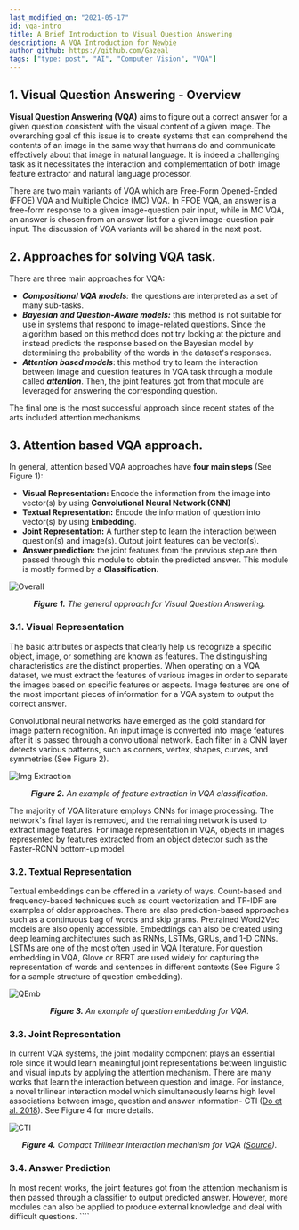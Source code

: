 ```yaml
---  
last_modified_on: "2021-05-17"  
id: vqa-intro  
title: A Brief Introduction to Visual Question Answering  
description: A VQA Introduction for Newbie  
author_github: https://github.com/Gazeal  
tags: ["type: post", "AI", "Computer Vision", "VQA"]  
---  
```

  
## 1. Visual Question Answering - Overview  
  
**Visual Question Answering (VQA)** aims to figure out a correct answer for a given question consistent with the visual content of a given image. The overarching goal of this issue is to create systems that can comprehend the contents of an image in the same way that humans do and communicate effectively about that image in natural language. It is indeed a challenging task as it necessitates the interaction and complementation of both image feature extractor and natural language processor.  
  
There are two main variants of VQA which are Free-Form Opened-Ended (FFOE) VQA and Multiple Choice (MC) VQA. In FFOE VQA, an answer is a free-form response to a given image-question pair input, while in MC VQA, an answer is chosen from an answer list for a given image-question pair input. The discussion of VQA variants will be shared in the next post.  
  
## 2. Approaches for solving VQA task.  
  
There are three main approaches for VQA:  
  
- ***Compositional VQA models**:* the questions are interpreted as a set of many sub-tasks.  
- ***Bayesian and Question-Aware models:*** this method is not suitable for use in systems that respond to image-related questions. Since the algorithm based on this method does not try looking at the picture and instead predicts the response based on the Bayesian model by determining the probability of the words in the dataset's responses.  
- ***Attention based models***: this method try to learn the interaction between image and question features in VQA task through a module called ***attention***. Then, the joint features got from that module are leveraged for answering the corresponding question.  
  
The final one is the most successful approach since recent states of the arts included attention mechanisms.  
  
## 3. Attention based VQA approach.  
  
In general, attention based VQA approaches have **four main steps** (See Figure 1):  
  
- **Visual Representation:** Encode the information from the image into vector(s) by using **Convolutional Neural Network (CNN)**  
- **Textual Representation:** Encode the information of question into vector(s) by using **Embedding**.  
- **Joint Representation:** A further step to learn the interaction between question(s) and image(s). Output joint features can be vector(s).  
- **Answer prediction:** the joint features from the previous step are then passed through this module to obtain the predicted answer. This module is mostly formed by a **Classification**.  
  
![Overall](https://vision.aioz.io/f/50f4694d718d47248440/?dl=1)  
  
  
*<center>**Figure 1.** The general approach for Visual Question Answering.</center>*  
  
### 3.1. **Visual Representation**  
  
The basic attributes or aspects that clearly help us recognize a specific object, image, or something are known as features. The distinguishing characteristics are the distinct properties. When operating on a VQA dataset, we must extract the features of various images in order to separate the images based on specific features or aspects. Image features are one of the most important pieces of information for a VQA system to output the correct answer.  
  
Convolutional neural networks have emerged as the gold standard for image pattern recognition. An input image is converted into image features after it is passed through a convolutional network. Each filter in a CNN layer detects various patterns, such as corners, vertex, shapes, curves, and symmetries (See Figure 2).  
  
![Img Extraction](https://vision.aioz.io/f/d2a2687f377b41a788c8/?dl=1)  
  
*<center>**Figure 2.** An example of feature extraction in VQA classification.</center>*  
  
The majority of VQA literature employs CNNs for image processing. The network's final layer is removed, and the remaining network is used to extract image features. For image representation in VQA, objects in images represented by features extracted from an object detector such as the Faster-RCNN bottom-up model.  
  
### 3.2. Textual **Representation**  
  
Textual embeddings can be offered in a variety of ways. Count-based and frequency-based techniques such as count vectorization and TF-IDF are examples of older approaches. There are also prediction-based approaches such as a continuous bag of words and skip grams. Pretrained Word2Vec models are also openly accessible. Embeddings can also be created using deep learning architectures such as RNNs, LSTMs, GRUs, and 1-D CNNs. LSTMs are one of the most often used in VQA literature. For question embedding in VQA, Glove or BERT are used widely for capturing the representation of words and sentences in different contexts (See Figure 3 for a sample structure of question embedding).  

![QEmb](https://vision.aioz.io/f/7ff3bdcbe02d4a12b57e/?dl=1)
*<center>**Figure 3.** An example of question embedding for VQA.</center>*  
  
### 3.3. Joint **Representation**  
  
In current VQA systems, the joint modality component plays an essential role since it would learn meaningful joint representations between linguistic and visual inputs by applying the attention mechanism. There are many works that learn the interaction between question and image. For instance, a novel trilinear interaction model which simultaneously learns high level associations between image, question and answer information- CTI ([Do et al. 2018](https://arxiv.org/pdf/1909.11874.pdf)). See Figure 4 for more details.  
  
![CTI](https://vision.aioz.io/f/41a54c1b2abf4b54821e/?dl=1)  
  
*<center>**Figure 4.** Compact Trilinear Interaction mechanism for VQA ([Source](https://arxiv.org/pdf/1909.11874.pdf)).</center>*  
  
### 3.4. Answer Prediction  
In most recent works, the joint features got from the attention mechanism is then passed through a classifier to output predicted answer. However, more modules can also be applied to produce external knowledge and deal with difficult questions. ````